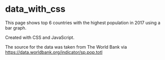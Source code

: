 # data_with_css

This page shows top 6 countries with the highest population in 2017 using a bar graph.

Created with CSS and JavaScript.

The source for the data was taken from The World Bank via https://data.worldbank.org/indicator/sp.pop.totl



